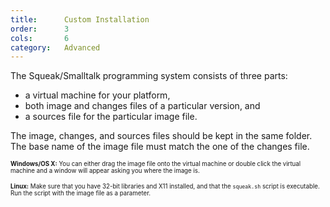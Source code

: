 ```yaml
---
title:      Custom Installation
order:      3
cols:       6
category:   Advanced
---
```

The Squeak/Smalltalk programming system consists of three parts:

  - a virtual machine for your platform,
  - both image and changes files of a particular version, and
  - a sources file for the particular image file.

The image, changes, and sources files should be kept in the same folder. The base name of the image file must match the one of the changes file.

<small><small>
**Windows/OS X:** You can either drag the image file onto the virtual machine or double click the virtual machine and a window will appear asking you where the image is.
</small></small>

<small><small>
**Linux:** Make sure that you have 32-bit libraries and X11 installed, and that the `squeak.sh` script is executable. Run the script with the image file as a parameter.
</small></small>
